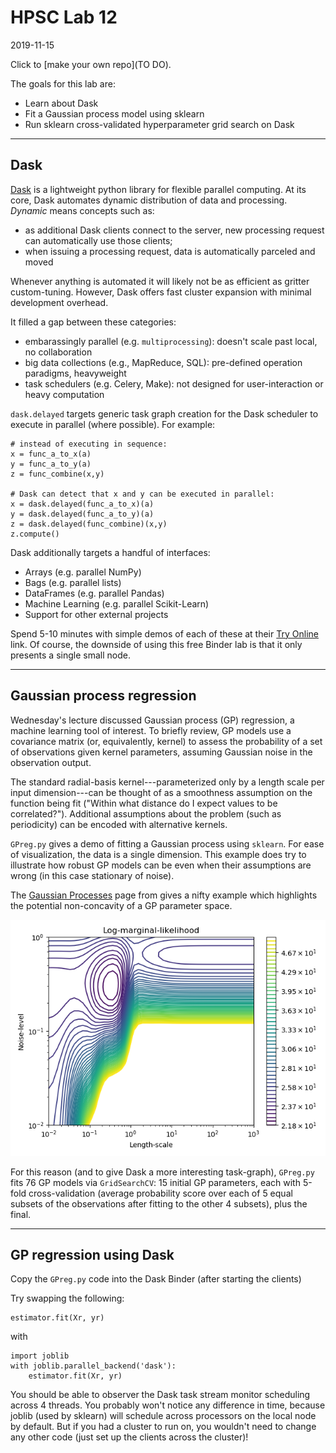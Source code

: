 # HPSC Lab 12
2019-11-15

Click to [make your own repo](TO DO).

The goals for this lab are:
* Learn about Dask
* Fit a Gaussian process model using sklearn
* Run sklearn cross-validated hyperparameter grid search on Dask

-----

## Dask

[Dask](https://docs.dask.org/en/latest/) is a lightweight python library for flexible parallel computing.  At its core, Dask automates dynamic distribution of data and processing.  *Dynamic* means concepts such as:
* as additional Dask clients connect to the server, new processing request can automatically use those clients;
* when issuing a processing request, data is automatically parceled and moved

Whenever anything is automated it will likely not be as efficient as gritter custom-tuning.  However, Dask offers fast cluster expansion with minimal development overhead.

It filled a gap between these categories:
* embarassingly parallel (e.g. `multiprocessing`): doesn't scale past local, no collaboration
* big data collections (e.g., MapReduce, SQL): pre-defined operation paradigms, heavyweight
* task schedulers (e.g. Celery, Make): not designed for user-interaction or heavy computation

`dask.delayed` targets generic task graph creation for the Dask scheduler to execute in parallel (where possible).  For example:
```
# instead of executing in sequence:
x = func_a_to_x(a)
y = func_a_to_y(a)
z = func_combine(x,y)

# Dask can detect that x and y can be executed in parallel:
x = dask.delayed(func_a_to_x)(a)
y = dask.delayed(func_a_to_y)(a)
z = dask.delayed(func_combine)(x,y)
z.compute()
```

Dask additionally targets a handful of interfaces:
* Arrays (e.g. parallel NumPy)
* Bags (e.g. parallel lists)
* DataFrames (e.g. parallel Pandas)
* Machine Learning (e.g. parallel Scikit-Learn)
* Support for other external projects

Spend 5-10 minutes with simple demos of each of these at their [Try Online](https://mybinder.org/v2/gh/dask/dask-examples/master?urlpath=lab) link.  Of course, the downside of using this free Binder lab is that it only presents a single small node.

-----

## Gaussian process regression

Wednesday's lecture discussed Gaussian process (GP) regression, a machine learning tool of interest.  To briefly review, GP models use a covariance matrix (or, equivalently, kernel) to assess the probability of a set of observations given kernel parameters, assuming Gaussian noise in the observation output.

The standard radial-basis kernel---parameterized only by a length scale per input dimension---can be thought of as a smoothness assumption on the function being fit ("Within what distance do I expect values to be correlated?").  Additional assumptions about the problem (such as periodicity) can be encoded with alternative kernels.

`GPreg.py` gives a demo of fitting a Gaussian process using `sklearn`.  For ease of visualization, the data is a single dimension.  This example does try to illustrate how robust GP models can be even when their assumptions are wrong (in this case stationary of noise).

The [Gaussian Processes](https://scikit-learn.org/stable/modules/gaussian_process.html) page from gives a nifty example which highlights the potential non-concavity of a GP parameter space.

![](sphx_glr_plot_gpr_noisy_0031.png)

For this reason (and to give Dask a more interesting task-graph), `GPreg.py` fits 76 GP models via `GridSearchCV`: 15 initial GP parameters, each with 5-fold cross-validation (average probability score over each of 5 equal subsets of the observations after fitting to the other 4 subsets), plus the final.

-----

## GP regression using Dask

Copy the `GPreg.py` code into the Dask Binder (after starting the clients)

Try swapping the following:

```
estimator.fit(Xr, yr)
```

with

```
import joblib
with joblib.parallel_backend('dask'):
    estimator.fit(Xr, yr)
```

You should be able to observer the Dask task stream monitor scheduling across 4 threads.  You probably won't notice any difference in time, because joblib (used by sklearn) will schedule across processors on the local node by default.  But if you had a cluster to run on, you wouldn't need to change any other code (just set up the clients across the cluster)!
